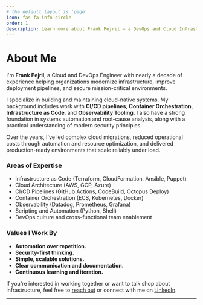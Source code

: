 ```yaml
---
# the default layout is 'page'
icon: fas fa-info-circle
order: 1
description: Learn more about Frank Pejril — a DevOps and Cloud Infrastructure Engineer with nearly a decade of experience building scalable, secure, and high-performing systems.
---
```

# About Me

I'm **Frank Pejril**, a Cloud and DevOps Engineer with nearly a decade of experience helping organizations modernize infrastructure, improve deployment pipelines, and secure mission-critical environments.

I specialize in building and maintaining cloud-native systems. My background includes work with **CI/CD pipelines**, **Container Orchestration**, **Infrastructure as Code**, and **Observability Tooling**. I also have a strong foundation in systems automation and root-cause analysis, along with a practical understanding of modern security principles.

Over the years, I've led complex cloud migrations, reduced operational costs through automation and resource optimization, and delivered production-ready environments that scale reliably under load.

### Areas of Expertise

- Infrastructure as Code (Terraform, CloudFormation, Ansible, Puppet)
- Cloud Architecture (AWS, GCP, Azure)
- CI/CD Pipelines (GitHub Actions, CodeBuild, Octopus Deploy)
- Container Orchestration (ECS, Kubernetes, Docker)
- Observability (Datadog, Prometheus, Grafana)
- Scripting and Automation (Python, Shell)
- DevOps culture and cross-functional team enablement

### Values I Work By

- **Automation over repetition.**
- **Security-first thinking.**
- **Simple, scalable solutions.**
- **Clear communication and documentation.**
- **Continuous learning and iteration.**

If you're interested in working together or want to talk shop about infrastructure, feel free to [reach out](mailto:frank@frankpejril.com) or connect with me on [LinkedIn](https://www.linkedin.com/in/fpejril).

---